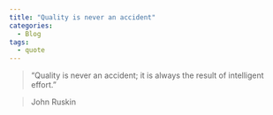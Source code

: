 ```yaml
---
title: "Quality is never an accident"
categories:
  - Blog
tags:
  - quote
---
```


> “Quality is never an accident; it is always the result of intelligent effort.”  

>  John Ruskin